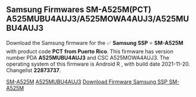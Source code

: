 <h2>Samsung Firmwares SM-A525M(PCT) A525MUBU4AUJ3/A525MOWA4AUJ3/A525MUBU4AUJ3</h2>
Download the Samsung firmware for the ✅ <strong>Samsung SSP </strong> ⭐ <strong>SM-A525M</strong> with product code <strong>PCT</strong> <strong> from Puerto Rico</strong>. This firmware has version number PDA <strong>A525MUBU4AUJ3</strong> and CSC A525MOWA4AUJ3. The operating system of this firmware is Android R , with build date 2021-11-20. Changelist <strong>22873737</strong>.


[SM-A525M](https://samfirm.shop/samsung/model/SM-A525M)
[A525MUBU4AUJ3](https://samfirm.shop/samsung/pda/A525MUBU4AUJ3)
[Download Firmware Samsung SSP SM-A525M](https://samfirm.shop/samsung/firmware/475668)
